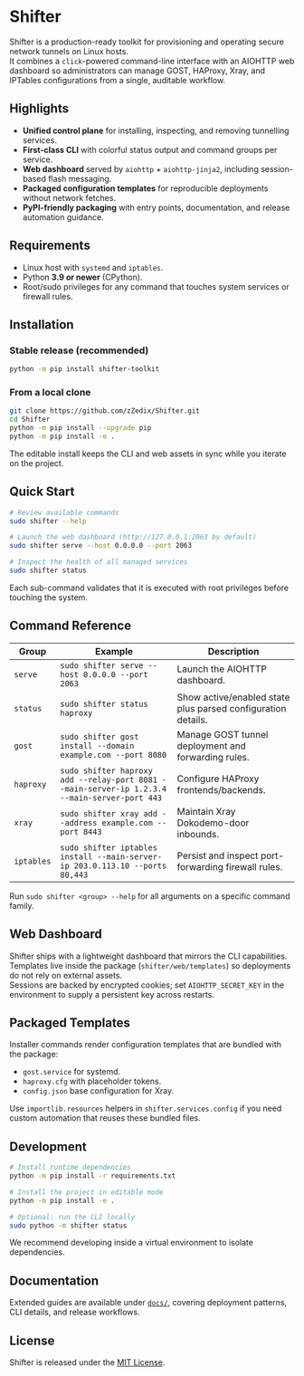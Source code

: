# Shifter

Shifter is a production-ready toolkit for provisioning and operating secure network tunnels on Linux hosts.  
It combines a `click`-powered command-line interface with an AIOHTTP web dashboard so administrators can manage GOST, HAProxy, Xray, and IPTables configurations from a single, auditable workflow.

## Highlights
- **Unified control plane** for installing, inspecting, and removing tunnelling services.
- **First-class CLI** with colorful status output and command groups per service.
- **Web dashboard** served by `aiohttp` + `aiohttp-jinja2`, including session-based flash messaging.
- **Packaged configuration templates** for reproducible deployments without network fetches.
- **PyPI-friendly packaging** with entry points, documentation, and release automation guidance.

## Requirements
- Linux host with `systemd` and `iptables`.
- Python **3.9 or newer** (CPython).
- Root/sudo privileges for any command that touches system services or firewall rules.

## Installation

### Stable release (recommended)
```bash
python -m pip install shifter-toolkit
```

### From a local clone
```bash
git clone https://github.com/zZedix/Shifter.git
cd Shifter
python -m pip install --upgrade pip
python -m pip install -e .
```

The editable install keeps the CLI and web assets in sync while you iterate on the project.

## Quick Start
```bash
# Review available commands
sudo shifter --help

# Launch the web dashboard (http://127.0.0.1:2063 by default)
sudo shifter serve --host 0.0.0.0 --port 2063

# Inspect the health of all managed services
sudo shifter status
```

Each sub-command validates that it is executed with root privileges before touching the system.

## Command Reference

| Group | Example | Description |
| --- | --- | --- |
| `serve` | `sudo shifter serve --host 0.0.0.0 --port 2063` | Launch the AIOHTTP dashboard. |
| `status` | `sudo shifter status haproxy` | Show active/enabled state plus parsed configuration details. |
| `gost` | `sudo shifter gost install --domain example.com --port 8080` | Manage GOST tunnel deployment and forwarding rules. |
| `haproxy` | `sudo shifter haproxy add --relay-port 8081 --main-server-ip 1.2.3.4 --main-server-port 443` | Configure HAProxy frontends/backends. |
| `xray` | `sudo shifter xray add --address example.com --port 8443` | Maintain Xray Dokodemo-door inbounds. |
| `iptables` | `sudo shifter iptables install --main-server-ip 203.0.113.10 --ports 80,443` | Persist and inspect port-forwarding firewall rules. |

Run `sudo shifter <group> --help` for all arguments on a specific command family.

## Web Dashboard
Shifter ships with a lightweight dashboard that mirrors the CLI capabilities.  
Templates live inside the package (`shifter/web/templates`) so deployments do not rely on external assets.  
Sessions are backed by encrypted cookies; set `AIOHTTP_SECRET_KEY` in the environment to supply a persistent key across restarts.

## Packaged Templates
Installer commands render configuration templates that are bundled with the package:
- `gost.service` for systemd.
- `haproxy.cfg` with placeholder tokens.
- `config.json` base configuration for Xray.

Use `importlib.resources` helpers in `shifter.services.config` if you need custom automation that reuses these bundled files.

## Development
```bash
# Install runtime dependencies
python -m pip install -r requirements.txt

# Install the project in editable mode
python -m pip install -e .

# Optional: run the CLI locally
sudo python -m shifter status
```

We recommend developing inside a virtual environment to isolate dependencies.

## Documentation
Extended guides are available under [`docs/`](docs/index.md), covering deployment patterns, CLI details, and release workflows.

## License
Shifter is released under the [MIT License](LICENSE).
